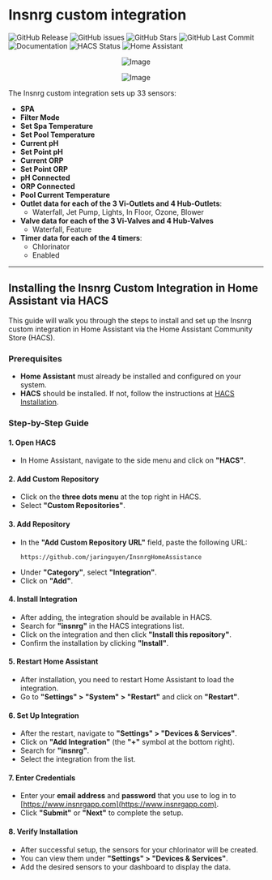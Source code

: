 # Insnrg custom integration

![GitHub Release](https://img.shields.io/github/release/jaringuyen/InsnrgHomeAssistance.svg?style=plastic) ![GitHub issues](https://img.shields.io/github/issues/jaringuyen/InsnrgHomeAssistance.svg?style=plastic) ![GitHub Stars](https://img.shields.io/github/stars/jaringuyen/InsnrgHomeAssistance.svg?style=plastic) ![GitHub Last Commit](https://img.shields.io/github/last-commit/jaringuyen/InsnrgHomeAssistance.svg?style=plastic) ![Documentation](https://img.shields.io/badge/docs-excellent-brightgreen.svg?style=plastic) ![HACS Status](https://img.shields.io/badge/HACS-Default-blue.svg?style=plastic) ![Home Assistant](https://img.shields.io/badge/Home%20Assistant-%3E%3D%202024.10.1-brightgreen.svg?style=plastic)

<p align="center">
  <img src="https://github.com/user-attachments/assets/8e05446e-bc14-4a21-9f6d-8e9f9defd630" alt="Image">
</p>

<p align="center">
 <img src="https://github.com/user-attachments/assets/4b954930-9611-4408-a047-09a35a6e01cc" alt="Image">
</p>

The Insnrg custom integration sets up 33 sensors:

- **SPA**
- **Filter Mode**
- **Set Spa Temperature**
- **Set Pool Temperature**
- **Current pH**
- **Set Point pH**
- **Current ORP**
- **Set Point ORP**
- **pH Connected**
- **ORP Connected**
- **Pool Current Temperature**
- **Outlet data for each of the 3 Vi-Outlets and 4 Hub-Outlets**:
  - Waterfall, Jet Pump, Lights, In Floor, Ozone, Blower
- **Valve data for each of the 3 Vi-Valves and 4 Hub-Valves**
  - Waterfall, Feature
- **Timer data for each of the 4 timers**:
  - Chlorinator
  - Enabled

---

## **Installing the Insnrg Custom Integration in Home Assistant via HACS**

This guide will walk you through the steps to install and set up the Insnrg custom integration in Home Assistant via the Home Assistant Community Store (HACS).

### **Prerequisites**

- **Home Assistant** must already be installed and configured on your system.
- **HACS** should be installed. If not, follow the instructions at [HACS Installation](https://www.hacs.xyz/docs/use/download/prerequisites/).

### **Step-by-Step Guide**

#### **1. Open HACS**

- In Home Assistant, navigate to the side menu and click on **"HACS"**.

#### **2. Add Custom Repository**

- Click on the **three dots menu** at the top right in HACS.
- Select **"Custom Repositories"**.

#### **3. Add Repository**

- In the **"Add Custom Repository URL"** field, paste the following URL:
  ```
  https://github.com/jaringuyen/InsnrgHomeAssistance
  ```
- Under **"Category"**, select **"Integration"**.
- Click on **"Add"**.

#### **4. Install Integration**

- After adding, the integration should be available in HACS.
- Search for **"insnrg"** in the HACS integrations list.
- Click on the integration and then click **"Install this repository"**.
- Confirm the installation by clicking **"Install"**.

#### **5. Restart Home Assistant**

- After installation, you need to restart Home Assistant to load the integration.
- Go to **"Settings" > "System" > "Restart"** and click on **"Restart"**.

#### **6. Set Up Integration**

- After the restart, navigate to **"Settings" > "Devices & Services"**.
- Click on **"Add Integration"** (the **"+"** symbol at the bottom right).
- Search for **"insnrg"**.
- Select the integration from the list.

#### **7. Enter Credentials**

- Enter your **email address** and **password** that you use to log in to [https://www.insnrgapp.com](https://www.insnrgapp.com).
- Click **"Submit"** or **"Next"** to complete the setup.

#### **8. Verify Installation**

- After successful setup, the sensors for your chlorinator will be created.
- You can view them under **"Settings" > "Devices & Services"**.
- Add the desired sensors to your dashboard to display the data.
